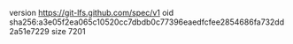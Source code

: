 version https://git-lfs.github.com/spec/v1
oid sha256:a3e05f2ea065c10520cc7dbdb0c77396eaedfcfee2854686fa732dd2a51e7229
size 7201
